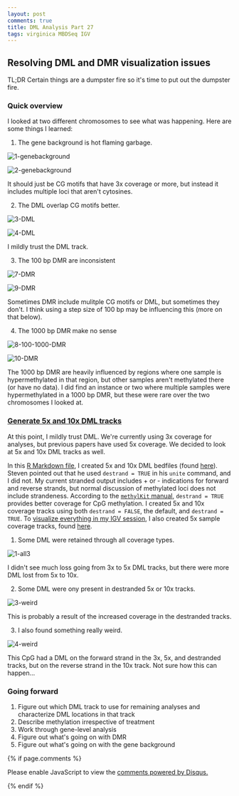 ```yaml
---
layout: post
comments: true
title: DML Analysis Part 27 
tags: virginica MBDSeq IGV
---
```


## Resolving DML and DMR visualization issues

TL;DR Certain things are a dumpster fire so it's time to put out the dumpster fire.

### Quick overview

I looked at two different chromosomes to see what was happening. Here are some things I learned:

1. The gene background is hot flaming garbage. 

![1-genebackground](https://user-images.githubusercontent.com/22335838/54305681-0813e800-4585-11e9-9978-9907fbb01782.png)

![2-genebackground](https://user-images.githubusercontent.com/22335838/54305682-0813e800-4585-11e9-9a3b-ad8bedabc474.png)

It should just be CG motifs that have 3x coverage or more, but instead it includes multiple loci that aren't cytosines.

2. The DML overlap CG motifs better.

![3-DML](https://user-images.githubusercontent.com/22335838/54305683-0813e800-4585-11e9-95ab-bfed11f481fb.png)

![4-DML](https://user-images.githubusercontent.com/22335838/54305686-08ac7e80-4585-11e9-9f11-e49d8c23bdd7.png)

I mildly trust the DML track.

3. The 100 bp DMR are inconsistent

![7-DMR](https://user-images.githubusercontent.com/22335838/54305692-08ac7e80-4585-11e9-8eff-d0fb94eb5447.png)

![9-DMR](https://user-images.githubusercontent.com/22335838/54305694-09451500-4585-11e9-9f31-ce608b67d47b.png)

Sometimes DMR include mulitple CG motifs or DML, but sometimes they don't. I think using a step size of 100 bp may be influencing this (more on that below).

4. The 1000 bp DMR make no sense

![8-100-1000-DMR](https://user-images.githubusercontent.com/22335838/54305693-08ac7e80-4585-11e9-9df3-2965657305c4.png)

![10-DMR](https://user-images.githubusercontent.com/22335838/54305696-09451500-4585-11e9-85f3-6dc4671232db.png)

The 1000 bp DMR are heavily influenced by regions where one sample is hypermethylated in that region, but other samples aren't methylated there (or have no data). I did find an instance or two where multiple samples were hypermethylated in a 1000 bp DMR, but these were rare over the two chromosomes I looked at.

### [Generate 5x and 10x DML tracks](https://github.com/RobertsLab/resources/issues/613#event-2198949645)

At this point, I mildly trust DML. We're currently using 3x coverage for analyses, but previous papers have used 5x coverage. We decided to look at 5x and 10x DML tracks as well.

In this [R Markdown file](https://github.com/fish546-2018/yaamini-virginica/blob/master/analyses/2018-10-25-MethylKit/2018-10-25-MethylKit.Rmd), I created 5x and 10x DML bedfiles (found [here](http://gannet.fish.washington.edu/spartina/2018-10-10-project-virginica-oa-Large-Files/2019-03-07-Yaamini-Virginica-Repository/analyses/2018-10-25-MethylKit/)). Steven pointed out that he used `destrand = TRUE` in his `unite` command, and I did not. My current stranded output includes + or - indications for forward and reverse strands, but normal discussion of methylated loci does not include strandeness. According to the [`methylKit` manual](https://www.bioconductor.org/packages/release/bioc/vignettes/methylKit/inst/doc/methylKit.html#3_comparative_analysis), `destrand = TRUE` provides better coverage for CpG methylation. I created 5x and 10x coverage tracks using both `destrand = FALSE`, the default, and `destrand = TRUE`. To [visualize everything in my IGV session](https://github.com/fish546-2018/yaamini-virginica/blob/master/analyses/2019-03-07-IGV-Verification/2019-03-07-DML-and-DMR-Visualization.xml), I also created 5x sample coverage tracks, found [here](https://github.com/fish546-2018/yaamini-virginica/tree/master/analyses/2019-03-07-IGV-Verification).

1. Some DML were retained through all coverage types.

![1-all3](https://user-images.githubusercontent.com/22335838/54327380-2569a600-45c7-11e9-96f6-225f7667cf4c.png)

I didn't see much loss going from 3x to 5x DML tracks, but there were more DML lost from 5x to 10x.

2. Some DML were ony present in destranded 5x or 10x tracks.

![3-weird](https://user-images.githubusercontent.com/22335838/54327382-26023c80-45c7-11e9-8708-6fb789a576d5.png)

This is probably a result of the increased coverage in the destranded tracks.

3. I also found something really weird.

![4-weird](https://user-images.githubusercontent.com/22335838/54327383-26023c80-45c7-11e9-8987-5819029e73e4.png)

This CpG had a DML on the forward strand in the 3x, 5x, and destranded tracks, but on the reverse strand in the 10x track. Not sure how this can happen...

### Going forward

1. Figure out which DML track to use for remaining analyses and characterize DML locations in that track
2. Describe methylation irrespective of treatment
3. Work through gene-level analysis
4. Figure out what's going on with DMR
5. Figure out what's going on with the gene background

{% if page.comments %}

<div id="disqus_thread"></div>
<script>

/**
*  RECOMMENDED CONFIGURATION VARIABLES: EDIT AND UNCOMMENT THE SECTION BELOW TO INSERT DYNAMIC VALUES FROM YOUR PLATFORM OR CMS.
*  LEARN WHY DEFINING THESE VARIABLES IS IMPORTANT: https://disqus.com/admin/universalcode/#configuration-variables*/
/*
var disqus_config = function () {
this.page.url = PAGE_URL;  // Replace PAGE_URL with your page's canonical URL variable
this.page.identifier = PAGE_IDENTIFIER; // Replace PAGE_IDENTIFIER with your page's unique identifier variable
};
*/
(function() { // DON'T EDIT BELOW THIS LINE
var d = document, s = d.createElement('script');
s.src = 'https://the-responsible-grad-student.disqus.com/embed.js';
s.setAttribute('data-timestamp', +new Date());
(d.head || d.body).appendChild(s);
})();
</script>
<noscript>Please enable JavaScript to view the <a href="https://disqus.com/?ref_noscript">comments powered by Disqus.</a></noscript>

{% endif %}

<script id="dsq-count-scr" src="//the-responsible-grad-student.disqus.com/count.js" async></script>
